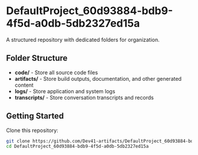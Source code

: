 # DefaultProject_60d93884-bdb9-4f5d-a0db-5db2327ed15a
A structured repository with dedicated folders for organization.

## Folder Structure

- **code/** - Store all source code files
- **artifacts/** - Store build outputs, documentation, and other generated content
- **logs/** - Store application and system logs
- **transcripts/** - Store conversation transcripts and records

## Getting Started

Clone this repository:
```bash
git clone https://github.com/Dev41-artifacts/DefaultProject_60d93884-bdb9-4f5d-a0db-5db2327ed15a
cd DefaultProject_60d93884-bdb9-4f5d-a0db-5db2327ed15a
```
